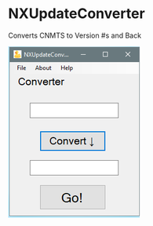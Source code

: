# NXUpdateConverter
Converts CNMTS to Version #s and Back


![Image of Program](https://github.com/Enspiron/NXUpdateConverter/blob/master/screenshot.png)
